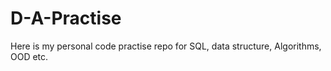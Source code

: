 # D-A-Practise

Here is my personal code practise repo for SQL, data structure, Algorithms, OOD etc. 
